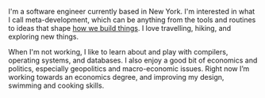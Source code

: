 I'm a software engineer currently based in New York. I'm interested in what I call meta-development, which can be anything from the tools and routines to ideas that shape <a href="https://vimeo.com/34017777" class="blue" target="_blank">how we build things</a>. I love travelling, hiking, and exploring new things.

When I'm not working, I like to learn about and play with compilers, operating systems, and databases. I also enjoy a good bit of economics and politics, especially geopolitics and macro-economic issues. Right now I’m working towards an economics degree, and improving my design, swimming and cooking skills.
